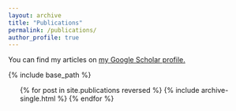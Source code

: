```yaml
---
layout: archive
title: "Publications"
permalink: /publications/
author_profile: true
---
```


You can find my articles on <u><a href="https://scholar.google.com/citations?user=oyl_rgUAAAAJ">my Google Scholar profile</a>.</u>

{% include base_path %}

<ul>
{% for post in site.publications reversed %}
  {% include archive-single.html %}
{% endfor %}
<ul>

